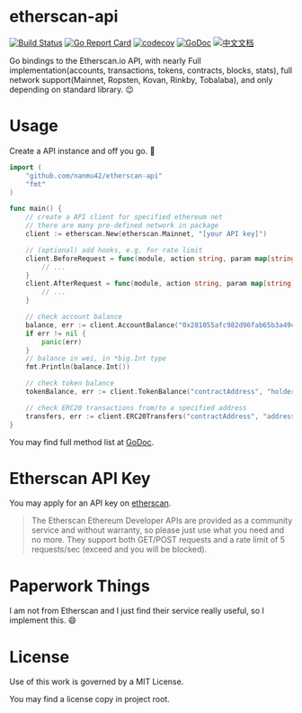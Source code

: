 # etherscan-api

[![Build Status](https://travis-ci.org/nanmu42/etherscan-api.svg?branch=master)](https://travis-ci.org/nanmu42/etherscan-api)
[![Go Report Card](https://goreportcard.com/badge/github.com/nanmu42/etherscan-api)](https://goreportcard.com/report/github.com/nanmu42/etherscan-api)
[![codecov](https://codecov.io/gh/nanmu42/etherscan-api/branch/master/graph/badge.svg)](https://codecov.io/gh/nanmu42/etherscan-api)
[![GoDoc](https://godoc.org/github.com/nanmu42/etherscan-api?status.svg)](https://godoc.org/github.com/nanmu42/etherscan-api)
[![中文文档](https://img.shields.io/badge/%E4%B8%AD%E6%96%87%E6%96%87%E6%A1%A3-%E7%82%B9%E6%88%91%E9%98%85%E8%AF%BB-blue.svg)](https://github.com/nanmu42/etherscan-api/blob/master/README_ZH.md)

Go bindings to the Etherscan.io API, with nearly Full implementation(accounts, transactions, tokens, contracts, blocks, stats), full network support(Mainnet, Ropsten, Kovan, Rinkby, Tobalaba), and only depending on standard library. :wink:

# Usage

Create a API instance and off you go. :rocket:

```go
import (
	"github.com/nanmu42/etherscan-api"
	"fmt"
)

func main() {
	// create a API client for specified ethereum net
	// there are many pre-defined network in package
	client := etherscan.New(etherscan.Mainnet, "[your API key]")

	// (optional) add hooks, e.g. for rate limit
	client.BeforeRequest = func(module, action string, param map[string]interface{}) error {
		// ...
	}
	client.AfterRequest = func(module, action string, param map[string]interface{}, outcome interface{}, requestErr error) {
		// ...
	}

	// check account balance
	balance, err := client.AccountBalance("0x281055afc982d96fab65b3a49cac8b878184cb16")
	if err != nil {
		panic(err)
	}
	// balance in wei, in *big.Int type
	fmt.Println(balance.Int())

	// check token balance
	tokenBalance, err := client.TokenBalance("contractAddress", "holderAddress")

	// check ERC20 transactions from/to a specified address
	transfers, err := client.ERC20Transfers("contractAddress", "address", startBlock, endBlock, page, offset)
}
```

You may find full method list at [GoDoc](https://godoc.org/github.com/nanmu42/etherscan-api).

# Etherscan API Key

You may apply for an API key on [etherscan](https://etherscan.io/apis).

> The Etherscan Ethereum Developer APIs are provided as a community service and without warranty, so please just use what you need and no more. They support both GET/POST requests and a rate limit of 5 requests/sec (exceed and you will be blocked). 

# Paperwork Things

I am not from Etherscan and I just find their service really useful, so I implement this. :smile:

# License

Use of this work is governed by a MIT License.

You may find a license copy in project root.

